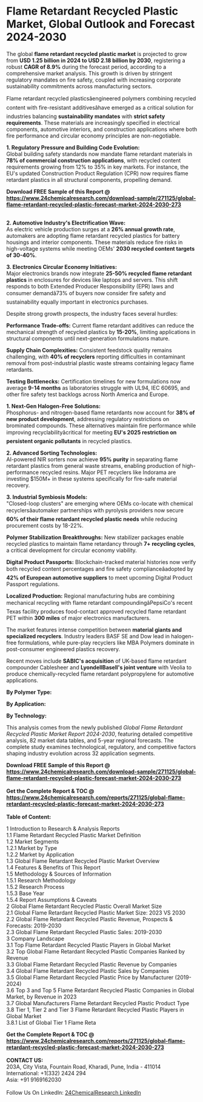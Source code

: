 <h1>Flame Retardant Recycled Plastic Market, Global Outlook and Forecast 2024-2030</h1><p>The global <strong>flame retardant recycled plastic market</strong> is projected to grow from <strong>USD 1.25 billion in 2024 to USD 2.18 billion by 2030</strong>, registering a robust <strong>CAGR of 8.9%</strong> during the forecast period, according to a comprehensive market analysis. This growth is driven by stringent regulatory mandates on fire safety, coupled with increasing corporate sustainability commitments across manufacturing sectors.</p><p>Flame retardant recycled plasticsâengineered polymers combining recycled content with fire-resistant additivesâhave emerged as a critical solution for industries balancing <strong>sustainability mandates</strong> with <strong>strict safety requirements</strong>. These materials are increasingly specified in electrical components, automotive interiors, and construction applications where both fire performance and circular economy principles are non-negotiable.</p><p><strong>1. Regulatory Pressure and Building Code Evolution:</strong><br>
Global building safety standards now mandate flame retardant materials in <strong>78% of commercial construction applications</strong>, with recycled content requirements growing from 12% to 35% in key markets. For instance, the EU's updated Construction Product Regulation (CPR) now requires flame retardant plastics in all structural components, propelling demand.</p><div><b>Download FREE Sample of this Report @ 
            <a href="https://www.24chemicalresearch.com/download-sample/271125/global-flame-retardant-recycled-plastic-forecast-market-2024-2030-273">
            https://www.24chemicalresearch.com/download-sample/271125/global-flame-retardant-recycled-plastic-forecast-market-2024-2030-273</a></b></div><br><p><strong>2. Automotive Industry's Electrification Wave:</strong><br>
As electric vehicle production surges at a <strong>26% annual growth rate</strong>, automakers are adopting flame retardant recycled plastics for battery housings and interior components. These materials reduce fire risks in high-voltage systems while meeting OEMs' <strong>2030 recycled content targets of 30-40%</strong>.</p><p><strong>3. Electronics Circular Economy Initiatives:</strong><br>
Major electronics brands now integrate <strong>25-50% recycled flame retardant plastics</strong> in enclosures for devices like laptops and servers. This shift responds to both Extended Producer Responsibility (EPR) laws and consumer demandâ73% of buyers now consider fire safety and sustainability equally important in electronics purchases.</p><p>Despite strong growth prospects, the industry faces several hurdles:</p><p><strong>Performance Trade-offs:</strong> Current flame retardant additives can reduce the mechanical strength of recycled plastics by <strong>15-20%</strong>, limiting applications in structural components until next-generation formulations mature.</p><p><strong>Supply Chain Complexities:</strong> Consistent feedstock quality remains challenging, with <strong>40% of recyclers</strong> reporting difficulties in contaminant removal from post-industrial plastic waste streams containing legacy flame retardants.</p><p><strong>Testing Bottlenecks:</strong> Certification timelines for new formulations now average <strong>9-14 months</strong> as laboratories struggle with UL94, IEC 60695, and other fire safety test backlogs across North America and Europe.</p><p><strong>1. Next-Gen Halogen-Free Solutions:</strong><br>
Phosphorus- and nitrogen-based flame retardants now account for <strong>38% of new product development</strong>, addressing regulatory restrictions on brominated compounds. These alternatives maintain fire performance while improving recyclabilityâcritical for meeting <strong>EU's 2025 restriction on persistent organic pollutants</strong> in recycled plastics.</p><p><strong>2. Advanced Sorting Technologies:</strong><br>
AI-powered NIR sorters now achieve <strong>95% purity</strong> in separating flame retardant plastics from general waste streams, enabling production of high-performance recycled resins. Major PET recyclers like Indorama are investing $150M+ in these systems specifically for fire-safe material recovery.</p><p><strong>3. Industrial Symbiosis Models:</strong><br>
"Closed-loop clusters" are emerging where OEMs co-locate with chemical recyclersâautomaker partnerships with pyrolysis providers now secure <strong>60% of their flame retardant recycled plastic needs</strong> while reducing procurement costs by 18-22%.</p><p><strong>Polymer Stabilization Breakthroughs:</strong> New stabilizer packages enable recycled plastics to maintain flame retardancy through <strong>7+ recycling cycles</strong>, a critical development for circular economy viability.</p><p><strong>Digital Product Passports:</strong> Blockchain-tracked material histories now verify both recycled content percentages and fire safety complianceâadopted by <strong>42% of European automotive suppliers</strong> to meet upcoming Digital Product Passport regulations.</p><p><strong>Localized Production:</strong> Regional manufacturing hubs are combining mechanical recycling with flame retardant compoundingâPepsiCo's recent Texas facility produces food-contact approved recycled flame retardant PET within <strong>300 miles</strong> of major electronics manufacturers.</p><p>The market features intense competition between <strong>material giants and specialized recyclers</strong>. Industry leaders BASF SE and Dow lead in halogen-free formulations, while pure-play recyclers like MBA Polymers dominate in post-consumer engineered plastics recovery.</p><p>Recent moves include <strong>SABIC's acquisition</strong> of UK-based flame retardant compounder Cablesheer and <strong>LyondellBasell's joint venture</strong> with Veolia to produce chemically-recycled flame retardant polypropylene for automotive applications.</p><p><strong>By Polymer Type:</strong></p><p><strong>By Application:</strong></p><p><strong>By Technology:</strong></p><p>This analysis comes from the newly published <em>Global Flame Retardant Recycled Plastic Market Report 2024-2030</em>, featuring detailed competitive analysis, 82 market data tables, and 5-year regional forecasts. The complete study examines technological, regulatory, and competitive factors shaping industry evolution across 32 application segments.</p><div><b>Download FREE Sample of this Report @ 
            <a href="https://www.24chemicalresearch.com/download-sample/271125/global-flame-retardant-recycled-plastic-forecast-market-2024-2030-273">
            https://www.24chemicalresearch.com/download-sample/271125/global-flame-retardant-recycled-plastic-forecast-market-2024-2030-273</a></b></div><br><div><b>Get the Complete Report & TOC @ 
            <a href="https://www.24chemicalresearch.com/reports/271125/global-flame-retardant-recycled-plastic-forecast-market-2024-2030-273">
            https://www.24chemicalresearch.com/reports/271125/global-flame-retardant-recycled-plastic-forecast-market-2024-2030-273</a></b></div><br>
            <b>Table of Content:</b><p>1 Introduction to Research & Analysis Reports<br />
    1.1 Flame Retardant Recycled Plastic Market Definition<br />
    1.2 Market Segments<br />
        1.2.1 Market by Type<br />
        1.2.2 Market by Application<br />
    1.3 Global Flame Retardant Recycled Plastic Market Overview<br />
    1.4 Features & Benefits of This Report<br />
    1.5 Methodology & Sources of Information<br />
        1.5.1 Research Methodology<br />
        1.5.2 Research Process<br />
        1.5.3 Base Year<br />
        1.5.4 Report Assumptions & Caveats<br />
2 Global Flame Retardant Recycled Plastic Overall Market Size<br />
    2.1 Global Flame Retardant Recycled Plastic Market Size: 2023 VS 2030<br />
    2.2 Global Flame Retardant Recycled Plastic Revenue, Prospects & Forecasts: 2019-2030<br />
    2.3 Global Flame Retardant Recycled Plastic Sales: 2019-2030<br />
3 Company Landscape<br />
    3.1 Top Flame Retardant Recycled Plastic Players in Global Market<br />
    3.2 Top Global Flame Retardant Recycled Plastic Companies Ranked by Revenue<br />
    3.3 Global Flame Retardant Recycled Plastic Revenue by Companies<br />
    3.4 Global Flame Retardant Recycled Plastic Sales by Companies<br />
    3.5 Global Flame Retardant Recycled Plastic Price by Manufacturer (2019-2024)<br />
    3.6 Top 3 and Top 5 Flame Retardant Recycled Plastic Companies in Global Market, by Revenue in 2023<br />
    3.7 Global Manufacturers Flame Retardant Recycled Plastic Product Type<br />
    3.8 Tier 1, Tier 2 and Tier 3 Flame Retardant Recycled Plastic Players in Global Market<br />
        3.8.1 List of Global Tier 1 Flame Reta</p><div><b>Get the Complete Report & TOC @ 
            <a href="https://www.24chemicalresearch.com/reports/271125/global-flame-retardant-recycled-plastic-forecast-market-2024-2030-273">
            https://www.24chemicalresearch.com/reports/271125/global-flame-retardant-recycled-plastic-forecast-market-2024-2030-273</a></b></div><br><b>CONTACT US:</b><br>
            203A, City Vista, Fountain Road, Kharadi, Pune, India - 411014<br>
            International: +1(332) 2424 294<br>
            Asia: +91 9169162030 <br><br>
            Follow Us On LinkedIn: <a href="https://www.linkedin.com/company/24chemicalresearch/">24ChemicalResearch LinkedIn</a>
